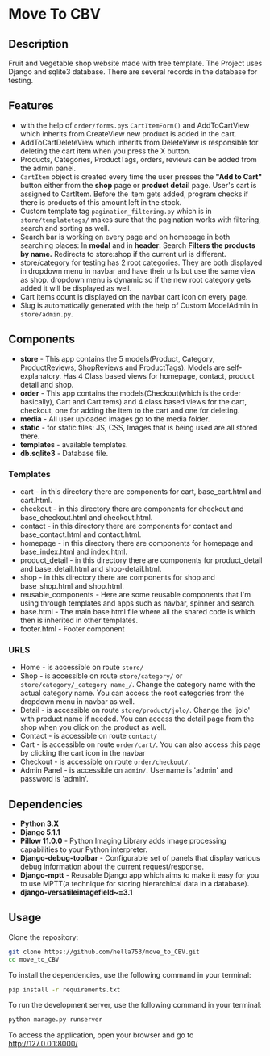 # Move To CBV

## Description 
Fruit and Vegetable shop website made with free template.
The Project uses Django and sqlite3 database. 
There are several records in the database for testing.


## **Features** ##
* with the help of `order/forms.py`s `CartItemForm()` and AddToCartView which inherits from CreateView new product is added in the cart.
* AddToCartDeleteView which inherits from DeleteView is responsible for deleting the cart item when you press the X button.
* Products, Categories, ProductTags, orders, reviews can be added from the admin panel.
* `CartItem` object is created every time the user presses the **"Add to Cart"** button either from the **shop** page or **product detail** page. User's cart is assigned to CartItem. Before the item gets added, program checks if there is products of this amount left in the stock.
* Custom template tag `pagination_filtering.py` which is in `store/templatetags/` makes sure that the pagination works with filtering, search and sorting as well.
* Search bar is working on every page and on homepage in both searching places: In **modal** and in **header**. Search **Filters the products by name.** Redirects to store:shop if the current url is different.
* store/category for testing has 2 root categories. They are both displayed in dropdown menu in navbar and have their urls but use the same view as shop. dropdown menu is dynamic so if the new root category gets added it will be displayed as well.
* Cart items count is displayed on the navbar cart icon on every page.
* Slug is automatically generated with the help of Custom ModelAdmin in `store/admin.py`.


## **Components** ##
* **store** - This app contains the 5 models(Product, Category, ProductReviews, ShopReviews and ProductTags). Models are self-explanatory. Has 4 Class based views for homepage, contact, product detail and shop.
* **order** - This app contains the models(Checkout(which is the order basically), Cart and CartItems) and 4 class based views for the cart, checkout, one for adding the item to the cart and one for deleting.
* **media** - All user uploaded images go to the media folder.
* **static** - for static files: JS, CSS, Images that is being used are all stored there.
* **templates** - available templates.
* **db.sqlite3** - Database file.


### Templates
  * cart - in this directory there are components for cart, base_cart.html and cart.html.
  * checkout - in this directory there are components for checkout and base_checkout.html and checkout.html.
  * contact - in this directory there are components for contact and base_contact.html and contact.html.
  * homepage - in this directory there are components for homepage and base_index.html and index.html.
  * product_detail - in this directory there are components for product_detail and base_detail.html and shop-detail.html.
  * shop - in this directory there are components for shop and base_shop.html and shop.html.
  * reusable_components - Here are some reusable components that I'm using through templates and apps such as navbar, spinner and search.
  * base.html - The main base html file where all the shared code is which then is inherited in other templates.
  * footer.html - Footer component

### URLS
  * Home - is accessible on route `store/`
  * Shop - is accessible on route `store/category/` or `store/category/_category name_/`. Change the category name with the actual category name. You can access the root categories from the dropdown menu in navbar as well.
  * Detail - is accessible on route `store/product/jolo/`. Change the 'jolo' with product name if needed. You can access the detail page from the shop when you click on the product as well. 
  * Contact - is accessible on route `contact/`
  * Cart - is accessible on route `order/cart/`. You can also access this page by clicking the cart icon in the navbar 
  * Checkout - is accessible on route `order/checkout/`.
  * Admin Panel - is accessible on `admin/`. Username is 'admin' and password is 'admin'.


## Dependencies
* **Python 3.X**
* **Django 5.1.1**
* **Pillow 11.0.0** - Python Imaging Library adds image processing capabilities to your Python interpreter.
* **Django-debug-toolbar** - Configurable set of panels that display various debug information about the current request/response.
* **Django-mptt** - Reusable Django app which aims to make it easy for you to use MPTT(a technique for storing hierarchical data in a database).
* **django-versatileimagefield~=3.1**


## Usage
Clone the repository:
```bash
git clone https://github.com/hella753/move_to_CBV.git
cd move_to_CBV
```
To install the dependencies, use the following command in your terminal:
```bash
pip install -r requirements.txt
```
To run the development server, use the following command in your terminal:
```bash
python manage.py runserver
```
To access the application, open your browser and go to http://127.0.0.1:8000/
